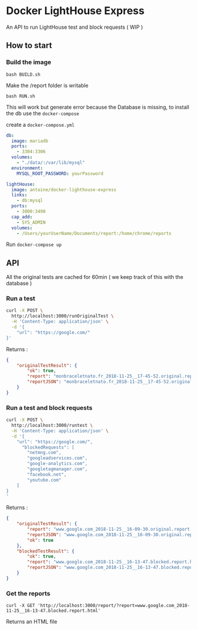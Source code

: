 # Docker LightHouse Express

An API to run LightHouse test and block requests ( WIP )

## How to start

### Build the image 
 
``` bash BUILD.sh ```

Make the /report folder is writable 

``` bash RUN.sh ```

This will work but generate error because the Database is missing, to install the db use the ```docker-compose```



create a ```docker-compose.yml```


```yml
db:
  image: mariadb
  ports:
    - 3304:3306
  volumes:
    - "./data/:/var/lib/mysql"
  environment: 
    MYSQL_ROOT_PASSWORD: yourPassword

lightHouse:
  image: antoine/docker-lighthouse-express
  links:
    - db:mysql
  ports:
    - 3000:3498
  cap_add:
    - SYS_ADMIN
  volumes:
    - /Users/yourUserName/Documents/report:/home/chrome/reports

```

Run  ```docker-compose up```

## API

All the original tests are cached for 60min ( we keep track of this with the database )

### Run a test

```bash
curl -X POST \
  http://localhost:3000/runOriginalTest \
  -H 'Content-Type: application/json' \
  -d '{
	"url": "https://google.com/"
}'
```

Returns :

```JSON
{
    "originalTestResult": {
        "ok": true,
        "report": "monbraceletnato.fr_2018-11-25__17-45-52.original.report.html",
        "reportJSON": "monbraceletnato.fr_2018-11-25__17-45-52.original.report.json"
    }
}
```

### Run a test and block requests

```bash
curl -X POST \
  http://localhost:3000/runtest \
  -H 'Content-Type: application/json' \
  -d '{
	"url": "https://google.com/",
	  "blockedRequests": [
        "netmng.com",
        "googleadservices.com",
        "google-analytics.com",
        "googletagmanager.com",
        "facebook.net",
        "youtube.com"
    ]
}
'
```

Returns : 

```JSON 
{
    "originalTestResult": {
        "report": "www.google.com_2018-11-25__16-09-30.original.report.html",
        "reportJSON": "www.google.com_2018-11-25__16-09-30.original.report.json",
        "ok": true
    },
    "blockedTestResult": {
        "ok": true,
        "report": "www.google.com_2018-11-25__16-13-47.blocked.report.html",
        "reportJSON": "www.google.com_2018-11-25__16-13-47.blocked.report.json"
    }
}
```


### Get the reports 

```
curl -X GET 'http://localhost:3000/report/?report=www.google.com_2018-11-25__16-13-47.blocked.report.html'
```

Returns an HTML file